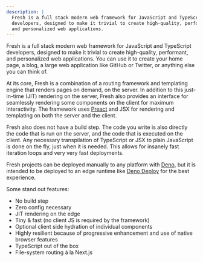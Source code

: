```yaml
---
description: |
  Fresh is a full stack modern web framework for JavaScript and TypeScript
  developers, designed to make it trivial to create high-quality, performant,
  and personalized web applications.
---
```


Fresh is a full stack modern web framework for JavaScript and TypeScript
developers, designed to make it trivial to create high-quality, performant, and
personalized web applications. You can use it to create your home page, a blog,
a large web application like GitHub or Twitter, or anything else you can think
of.

At its core, Fresh is a combination of a routing framework and templating engine
that renders pages on demand, on the server. In addition to this just-in-time
(JIT) rendering on the server, Fresh also provides an interface for seamlessly
rendering some components on the client for maximum interactivity. The framework
uses [Preact][preact] and JSX for rendering and templating on both the server
and the client.

Fresh also does not have a build step. The code you write is also directly the
code that is run on the server, and the code that is executed on the client. Any
necessary transpilation of TypeScript or JSX to plain JavaScript is done on the
fly, just when it is needed. This allows for insanely fast iteration loops and
very very fast deployments.

Fresh projects can be deployed manually to any platform with [Deno][deno], but
it is intended to be deployed to an edge runtime like [Deno Deploy][deno-deploy]
for the best experience.

Some stand out features:

- No build step
- Zero config necessary
- JIT rendering on the edge
- Tiny & fast (no client JS is required by the framework)
- Optional client side hydration of individual components
- Highly resilient because of progressive enhancement and use of native browser
  features
- TypeScript out of the box
- File-system routing à la Next.js

[preact]: https://preactjs.com
[deno]: https://deno.com
[deno-deploy]: https://deno.com/deploy
